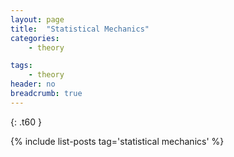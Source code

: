 ```yaml
---
layout: page
title:  "Statistical Mechanics"
categories:
    - theory

tags:
    - theory
header: no
breadcrumb: true
---
```



{: .t60 }

{% include list-posts tag='statistical mechanics' %}

